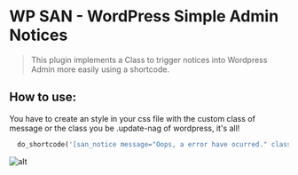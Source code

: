 # WP SAN - WordPress Simple Admin Notices
>This plugin implements a Class to trigger notices into Wordpress Admin more easily using a shortcode.


## How to use:
You have to create an style in your css file with the custom class of message or the class you be .update-nag of wordpress, it's all!
```php
  do_shortcode('[san_notice message="Oops, a error have ocurred." class="error"]');
```

![alt](https://rs1img.memecdn.com/lee-norris_o_202721.gif)
